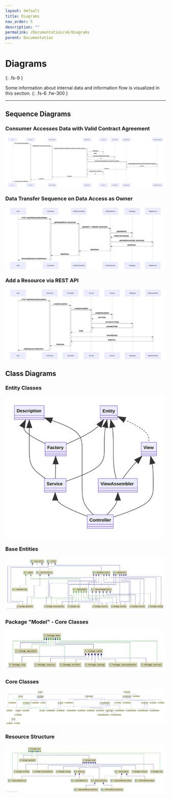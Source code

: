 ```yaml
---
layout: default
title: Diagrams
nav_order: 5
description: ""
permalink: /Documentation/v6/Diagrams
parent: Documentation
---
```


# Diagrams
{: .fs-9 }

Some information about internal data and information flow is visualized in this section.
{: .fs-6 .fw-300 }

---

## Sequence Diagrams

### Consumer Accesses Data with Valid Contract Agreement

![Access Data Sequence](../../../assets/images/sequence/consumer_access_contracted_data.svg)

### Data Transfer Sequence on Data Access as Owner

![Data Transfer Sequence](../../../assets/images/sequence/owner_access_own_data_data_transfer_sequence.svg)

### Add a Resource via REST API

![Resource Sequence](../../../assets/images/sequence/resource_sequence.svg)

## Class Diagrams

### Entity Classes

![Entity Classes](../../../assets/images/sequence/resources_class.svg)

### Base Entities

![Base Entities](../../../assets/images/base_entities.png)

### Package "Model" - Core Classes

![Core Model Package](../../../assets/images/package.png)

### Core Classes

![Core Classes](../../../assets/images/core_classes.png)

### Resource Structure

![Resource Structure](../../../assets/images/resource_structure.png)
